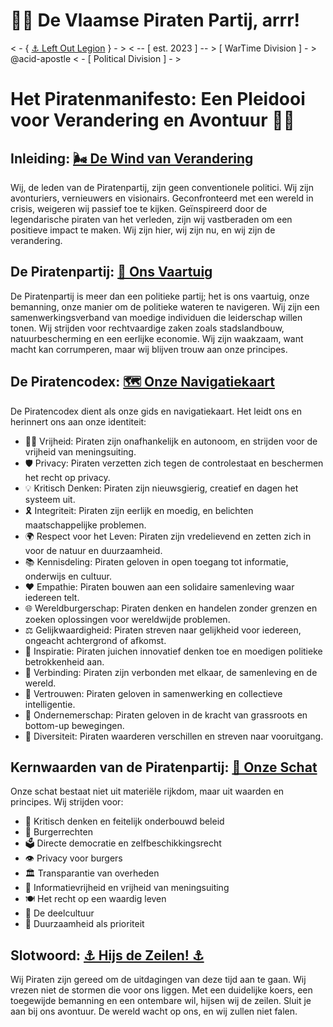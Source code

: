 # 🏴‍☠️ De Vlaamse Piraten Partij, arrr!
&lt; - { [⚓ Left Out Legion](https://github.com/b-truyens/Left-Out-Legion) } - > &lt; -- [ est. 2023 ] -- >  [ WarTime Division ] - >  @acid-apostle &lt; - [ Political Division ] - >



# Het Piratenmanifesto: Een Pleidooi voor Verandering en Avontuur 🏴‍☠️

## Inleiding: [🌬️ De Wind van Verandering](Docs/Inleiding.md)
Wij, de leden van de Piratenpartij, zijn geen conventionele politici. Wij zijn avonturiers, vernieuwers en visionairs. Geconfronteerd met een wereld in crisis, weigeren wij passief toe te kijken. Geïnspireerd door de legendarische piraten van het verleden, zijn wij vastberaden om een positieve impact te maken. Wij zijn hier, wij zijn nu, en wij zijn de verandering.

## De Piratenpartij: [🚢 Ons Vaartuig](Docs/Piratenpartij.md)
De Piratenpartij is meer dan een politieke partij; het is ons vaartuig, onze bemanning, onze manier om de politieke wateren te navigeren. Wij zijn een samenwerkingsverband van moedige individuen die leiderschap willen tonen. Wij strijden voor rechtvaardige zaken zoals stadslandbouw, natuurbescherming en een eerlijke economie. Wij zijn waakzaam, want macht kan corrumperen, maar wij blijven trouw aan onze principes.

## De Piratencodex: [🗺️ Onze Navigatiekaart](Docs/Piratencodex.md)
De Piratencodex dient als onze gids en navigatiekaart. Het leidt ons en herinnert ons aan onze identiteit:
- 🏴‍☠️ Vrijheid: Piraten zijn onafhankelijk en autonoom, en strijden voor de vrijheid van meningsuiting.
- 🛡️ Privacy: Piraten verzetten zich tegen de controlestaat en beschermen het recht op privacy.
- 💡 Kritisch Denken: Piraten zijn nieuwsgierig, creatief en dagen het systeem uit.
- 🎗️ Integriteit: Piraten zijn eerlijk en moedig, en belichten maatschappelijke problemen.
- 🌍 Respect voor het Leven: Piraten zijn vredelievend en zetten zich in voor de natuur en duurzaamheid.
- 📚 Kennisdeling: Piraten geloven in open toegang tot informatie, onderwijs en cultuur.
- ❤️ Empathie: Piraten bouwen aan een solidaire samenleving waar iedereen telt.
- 🌐 Wereldburgerschap: Piraten denken en handelen zonder grenzen en zoeken oplossingen voor wereldwijde problemen.
- ⚖️ Gelijkwaardigheid: Piraten streven naar gelijkheid voor iedereen, ongeacht achtergrond of afkomst.
- 🎉 Inspiratie: Piraten juichen innovatief denken toe en moedigen politieke betrokkenheid aan.
- 🤝 Verbinding: Piraten zijn verbonden met elkaar, de samenleving en de wereld.
- 🤲 Vertrouwen: Piraten geloven in samenwerking en collectieve intelligentie.
- 🌱 Ondernemerschap: Piraten geloven in de kracht van grassroots en bottom-up bewegingen.
- 🌈 Diversiteit: Piraten waarderen verschillen en streven naar vooruitgang.

## Kernwaarden van de Piratenpartij: [💎 Onze Schat](Docs/Kernwaarden.md)
Onze schat bestaat niet uit materiële rijkdom, maar uit waarden en principes. Wij strijden voor:
- 🧠 Kritisch denken en feitelijk onderbouwd beleid
- 🗽 Burgerrechten
- 🗳️ Directe democratie en zelfbeschikkingsrecht
- 👁️ Privacy voor burgers
- 🏛️ Transparantie van overheden
- 📢 Informatievrijheid en vrijheid van meningsuiting
- 🍽️ Het recht op een waardig leven
- 🔄 De deelcultuur
- 🌿 Duurzaamheid als prioriteit

## Slotwoord: [⚓ Hijs de Zeilen! ⚓](Docs/Slotwoord.md)
Wij Piraten zijn gereed om de uitdagingen van deze tijd aan te gaan. Wij vrezen niet de stormen die voor ons liggen. Met een duidelijke koers, een toegewijde bemanning en een ontembare wil, hijsen wij de zeilen. Sluit je aan bij ons avontuur. De wereld wacht op ons, en wij zullen niet falen.
